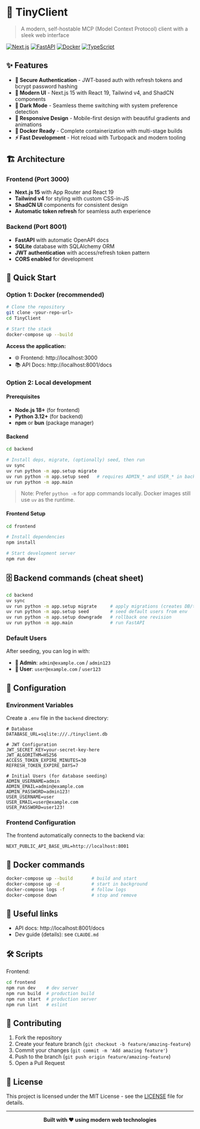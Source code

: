 # 🚀 TinyClient

> A modern, self-hostable MCP (Model Context Protocol) client with a sleek web interface

[![Next.js](https://img.shields.io/badge/Next.js-15-black?logo=next.js)](https://nextjs.org/)
[![FastAPI](https://img.shields.io/badge/FastAPI-0.115+-009688?logo=fastapi)](https://fastapi.tiangolo.com/)
[![Docker](https://img.shields.io/badge/Docker-Ready-2496ED?logo=docker)](https://www.docker.com/)
[![TypeScript](https://img.shields.io/badge/TypeScript-5.0+-3178C6?logo=typescript)](https://www.typescriptlang.org/)

## ✨ Features

- **🔐 Secure Authentication** - JWT-based auth with refresh tokens and bcrypt password hashing
- **🎨 Modern UI** - Next.js 15 with React 19, Tailwind v4, and ShadCN components
- **🌙 Dark Mode** - Seamless theme switching with system preference detection
- **📱 Responsive Design** - Mobile-first design with beautiful gradients and animations
- **🐳 Docker Ready** - Complete containerization with multi-stage builds
- **⚡ Fast Development** - Hot reload with Turbopack and modern tooling

## 🏗️ Architecture

### Frontend (Port 3000)
- **Next.js 15** with App Router and React 19
- **Tailwind v4** for styling with custom CSS-in-JS
- **ShadCN UI** components for consistent design
- **Automatic token refresh** for seamless auth experience

### Backend (Port 8001)
- **FastAPI** with automatic OpenAPI docs
- **SQLite** database with SQLAlchemy ORM
- **JWT authentication** with access/refresh token pattern
- **CORS enabled** for development

## 🚀 Quick Start

### Option 1: Docker (recommended)

```bash
# Clone the repository
git clone <your-repo-url>
cd TinyClient

# Start the stack
docker-compose up --build
```

**Access the application:**
- 🌐 Frontend: http://localhost:3000
- 📚 API Docs: http://localhost:8001/docs

### Option 2: Local development

#### Prerequisites
- **Node.js 18+** (for frontend)
- **Python 3.12+** (for backend)
- **npm** or **bun** (package manager)

#### Backend

```bash
cd backend

# Install deps, migrate, (optionally) seed, then run
uv sync
uv run python -m app.setup migrate
uv run python -m app.setup seed   # requires ADMIN_* and USER_* in backend/.env
uv run python -m app.main
```

> Note: Prefer `python -m` for app commands locally. Docker images still use `uv` as the runtime.

#### Frontend Setup

```bash
cd frontend

# Install dependencies
npm install

# Start development server
npm run dev
```

## 🗄️ Backend commands (cheat sheet)

```bash
cd backend
uv sync
uv run python -m app.setup migrate     # apply migrations (creates DB/tables if missing)
uv run python -m app.setup seed        # seed default users from env
uv run python -m app.setup downgrade   # rollback one revision
uv run python -m app.main              # run FastAPI
```

### Default Users

After seeding, you can log in with:

- **👑 Admin**: `admin@example.com` / `admin123`
- **👤 User**: `user@example.com` / `user123`

## 🔧 Configuration

### Environment Variables

Create a `.env` file in the `backend` directory:

```env
# Database
DATABASE_URL=sqlite:///./tinyclient.db

# JWT Configuration
JWT_SECRET_KEY=your-secret-key-here
JWT_ALGORITHM=HS256
ACCESS_TOKEN_EXPIRE_MINUTES=30
REFRESH_TOKEN_EXPIRE_DAYS=7

# Initial Users (for database seeding)
ADMIN_USERNAME=admin
ADMIN_EMAIL=admin@example.com
ADMIN_PASSWORD=admin123!
USER_USERNAME=user
USER_EMAIL=user@example.com
USER_PASSWORD=user123!
```

### Frontend Configuration

The frontend automatically connects to the backend via:
```env
NEXT_PUBLIC_API_BASE_URL=http://localhost:8001
```



## 🐳 Docker commands

```bash
docker-compose up --build       # build and start
docker-compose up -d            # start in background
docker-compose logs -f          # follow logs
docker-compose down             # stop and remove
```

## 🔗 Useful links

- API docs: http://localhost:8001/docs
- Dev guide (details): see `CLAUDE.md`

## 🛠️ Scripts

Frontend:
```bash
cd frontend
npm run dev    # dev server
npm run build  # production build
npm run start  # production server
npm run lint   # eslint
```

## 🤝 Contributing

1. Fork the repository
2. Create your feature branch (`git checkout -b feature/amazing-feature`)
3. Commit your changes (`git commit -m 'Add amazing feature'`)
4. Push to the branch (`git push origin feature/amazing-feature`)
5. Open a Pull Request

## 📄 License

This project is licensed under the MIT License - see the [LICENSE](LICENSE) file for details.

---

<div align="center">
  <strong>Built with ❤️ using modern web technologies</strong>
</div>
